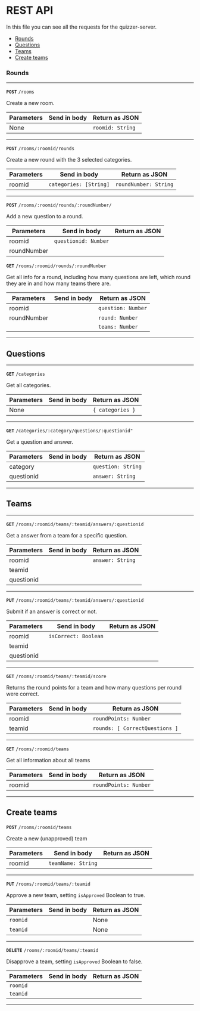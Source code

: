 # REST API
In this file you can see all the requests for the quizzer-server.

- [Rounds](#rounds)
- [Questions](#questions)
- [Teams](#teams)
- [Create teams](#create-teams)


### Rounds
---

**`POST`** `/rooms`

Create a new room.

| Parameters    | Send in body              | Return  as JSON           |
|---------------|---------------------------|---------------------------|
| None          |                           | ``roomid: String``        |

---

**`POST`** `/rooms/:roomid/rounds`

Create a new round with the 3 selected categories.

| Parameters    | Send in body              | Return as JSON            |
|---------------|---------------------------|---------------------------|
| roomid        | ``categories: [String]``  | ``roundNumber: String``   |

---

**`POST`** `/rooms/:roomid/rounds/:roundNumber/`

Add a new question to a round.

| Parameters    | Send in body              | Return as JSON            |
|---------------|---------------------------|---------------------------|
| roomid        | ``questionid: Number``    |                           |
| roundNumber   |                           |                           |


**`GET`** `/rooms/:roomid/rounds/:roundNumber`

Get all info for a round, including how many questions are left, which round they are in and how many teams there are.

| Parameters    | Send in body              | Return as JSON            |
|---------------|---------------------------|---------------------------|
| roomid        |                           | ``question: Number``      |
| roundNumber   |                           | ``round: Number``         |
|               |                           | ``teams: Number``         |

---

## Questions

---

**`GET`** `/categories`

Get all categories.

| Parameters    | Send in body              | Return as JSON            |
|---------------|---------------------------|---------------------------|
| None          |                           | ``{ categories }``        |

---

**`GET`** `/categories/:category/questions/:questionid"`

Get a question and answer.

| Parameters    | Send in body              | Return as JSON            |
|---------------|---------------------------|---------------------------|
| category      |                           | ``question: String``      |
| questionid    |                           | ``answer: String``        |

--- 

## Teams

---

**`GET`** `/rooms/:roomid/teams/:teamid/answers/:questionid`

Get a answer from a team for a specific question.

| Parameters    | Send in body              | Return as JSON            |
|---------------|---------------------------|---------------------------|
| roomid        |                           | ``answer: String``        |
| teamid        |                           |                           |
| questionid    |                           |                           |

---

**`PUT`** `/rooms/:roomid/teams/:teamid/answers/:questionid`

Submit if an answer is correct or not.

| Parameters    | Send in body              | Return as JSON            |
|---------------|---------------------------|---------------------------|
| roomid        | ``isCorrect: Boolean``    |                           |
| teamid        |                           |                           |
| questionid    |                           |                           |

---

**`GET`** `/rooms/:roomid/teams/:teamid/score`

Returns the round points for a team and how many questions per round were correct.

| Parameters    | Send in body              | Return as JSON                  |
|---------------|---------------------------|---------------------------------|
| roomid        |                           | ``roundPoints: Number``         |
| teamid        |                           | ``rounds: [ CorrectQuestions ]``|

---

**`GET`** `/rooms/:roomid/teams`

Get all information about all teams

| Parameters    | Send in body              | Return as JSON                  |
|---------------|---------------------------|---------------------------------|
| roomid        |                           | ``roundPoints: Number``         |

---

## Create teams

**`POST`** `/rooms/:roomid/teams`

Create a new (unapproved) team

| Parameters    | Send in body              | Return as JSON                  |
|---------------|---------------------------|---------------------------------|
| roomid        | ``teamName: String``      |                                 |

---


**`PUT`** `/rooms/:roomid/teams/:teamid`

Approve a new team, setting ``isApproved`` Boolean to true.

| Parameters    | Send in body              | Return as JSON            |
|---------------|---------------------------|---------------------------|
| ``roomid``    |                           | None                      |
| ``teamid``    |                           | None                      |

---

**`DELETE`** `/rooms/:roomid/teams/:teamid`

Disapprove a team, setting ``isApproved`` Boolean to false.

| Parameters    | Send in body              | Return as JSON            |
|---------------|---------------------------|---------------------------|
| ``roomid``    |                           |                           |
| ``teamid``    |                           |                           |

---